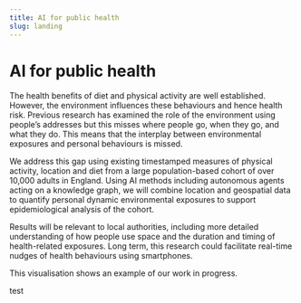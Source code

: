 ```yaml
---
title: AI for public health
slug: landing
---
```


# AI for public health

The health benefits of diet and physical activity are well established. However, the environment influences these behaviours and hence health risk. Previous research has examined the role of the environment using people’s addresses but this misses where people go, when they go, and what they do. This means that the interplay between environmental exposures and personal behaviours is missed.

We address this gap using existing timestamped measures of physical activity, location and diet from a large population-based cohort of over 10,000 adults in England. Using AI methods including autonomous agents acting on a knowledge graph, we will combine location and geospatial data to quantify personal dynamic environmental exposures to support epidemiological analysis of the cohort.

Results will be relevant to local authorities, including more detailed understanding of how people use space and the duration and timing of health-related exposures. Long term, this research could facilitate real-time nudges of health behaviours using smartphones.

This visualisation shows an example of our work in progress.

test